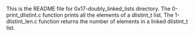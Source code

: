 This is the README file for 0x17-doubly_linked_lists directory.
The 0-print_dlistint.c function prints all the elements of a dlistint_t list.
The 1-dlistint_len.c function returns the number of elements in a linked dlistint_t list.
